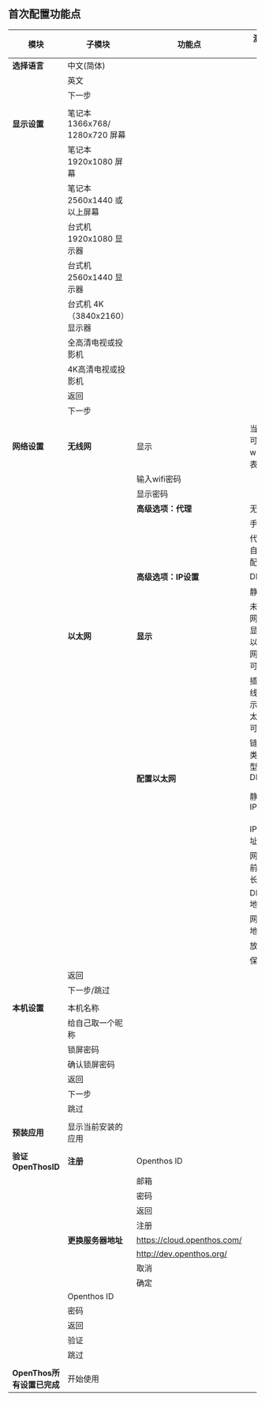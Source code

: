 ## 首次配置功能点

| 模块 | 子模块 | 功能点 | 测试项 | 备注 |
| ----- |-----|-----|-----|----- |
|**选择语言**|中文(简体)||||
||英文||||
||下一步||||
||||||
|**显示设置**|笔记本 1366x768/ 1280x720 屏幕||||
||笔记本 1920x1080 屏幕||||
||笔记本 2560x1440 或以上屏幕||||
||台式机 1920x1080 显示器||||
||台式机 2560x1440 显示器||||
||台式机 4K（3840x2160）显示器||||
||全高清电视或投影机||||
||4K高清电视或投影机||||
||返回||||
||下一步||||
||||||
|**网络设置**|**无线网**|显示|当前可用wifi列表||
|||输入wifi密码|||
|||显示密码|||
|||**高级选项：代理**|无||
||||手动||
||||代理自动配置||
|||**高级选项：IP设置**|DHCP||
||||静态||
||**以太网**|**显示**|未插网线显示以太网不可用||
||||插网线显示以太网可用||
|||**配置以太网**|链接类型：DHCP<p>静态IP||
||||IP地址||
||||网络前缀长度||
||||DNS地址||
||||网关地址||
||||放弃||
||||保存||
||返回||||
||下一步/跳过||||
||||||
|**本机设置**|本机名称||||
||给自己取一个昵称||||
||锁屏密码||||
||确认锁屏密码||||
||返回||||
||下一步||||
||跳过||||
||||||
|**预装应用**|显示当前安装的应用||||
||||||
|**验证OpenThosID**|**注册**|Openthos ID|||
|||邮箱|||
|||密码|||
|||返回|||
|||注册|||
||**更换服务器地址**|https://cloud.openthos.com/|||
|||http://dev.openthos.org/|||
|||取消|||
|||确定|||
||Openthos ID||||
||密码||||
||返回||||
||验证||||
||跳过||||
||||||
|**OpenThos所有设置已完成**|开始使用||||
